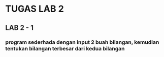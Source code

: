 # TUGAS LAB 2 
## LAB 2 - 1 
### program sederhada dengan input 2 buah bilangan, kemudian tentukan bilangan terbesar dari kedua bilangan
